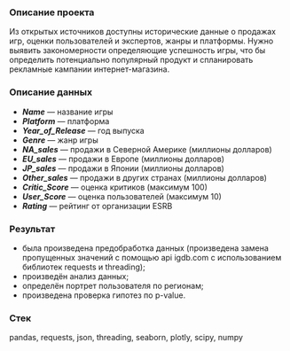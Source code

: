 ### Описание проекта  
Из открытых источников доступны исторические данные о продажах игр, оценки пользователей и экспертов, жанры и платформы. Нужно выявить закономерности определяющие успешность игры, что бы определить потенциально популярный продукт и спланировать рекламные кампании интернет-магазина.    
### Описание данных  
- ***Name*** — название игры
- ***Platform*** — платформа
- ***Year_of_Release*** — год выпуска
- ***Genre*** — жанр игры
- ***NA_sales*** — продажи в Северной Америке (миллионы долларов)
- ***EU_sales*** — продажи в Европе (миллионы долларов)
- ***JP_sales*** — продажи в Японии (миллионы долларов)
- ***Other_sales*** — продажи в других странах (миллионы долларов)
- ***Critic_Score*** — оценка критиков (максимум 100)
- ***User_Score*** — оценка пользователей (максимум 10)
- ***Rating*** — рейтинг от организации ESRB  
### Результат  
- была произведена предобработка данных (произведена замена пропущенных значений с помощью api igdb.com с использованием библиотек requests и threading);
- произведён анализ данных;
- определён портрет пользователя по регионам;
- произведена проверка гипотез по p-value.
### Стек  
pandas, requests, json, threading, seaborn, plotly, scipy, numpy
